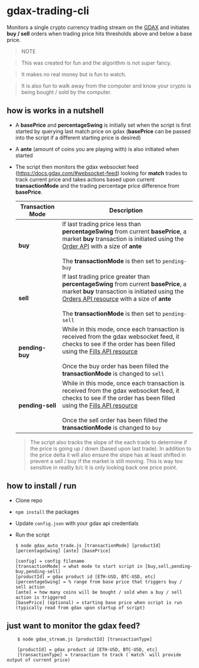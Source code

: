 # gdax-trading-cli

Monitors a single crypto currency trading stream on the [GDAX](https://www.gdax.com) and initiates **buy / sell** orders when trading price hits thresholds above and below a base price.

> NOTE

> This was created for fun and the algorithm is not super fancy.

> It makes no real money but is fun to watch.

> It is also fun to walk away from the computer and know your crypto is being bought / sold by the computer.

## how is works in a nutshell

- A **basePrice** and **percentageSwing** is initially set when the script is first started by querying last match price on gdax (**basePrice** can be passed into the script if a different starting price is desired)


- A **ante** (amount of coins you are playing with) is also initiated when started

- The script then monitors the gdax websocket feed (https://docs.gdax.com/#websocket-feed) looking for **match** trades to track current price and takes actions based upon current **transactionMode** and the trading percentage price difference from **basePrice**.  


	| Transaction Mode  | Description  |
	|---------------|----------------|
	| **buy**  |   If last trading price less than **percentageSwing** from current **basePrice**, a market **buy** transaction is initiated using the [Order API](https://docs.gdax.com/#orders) with a size of **ante**<br /><br />The **transactionMode**  is then set to `pending-buy`|
	| **sell**  |   If last trading price greater than **percentageSwing** from current **basePrice**, a market **buy** transaction is initiated using the [Orders API resource](https://docs.gdax.com/#orders) with a size of **ante**<br /><br />The **transactionMode** is then set to `pending-sell`   |
	| **pending-buy**    |   While in this mode, once each transaction is received from the gdax websocket feed, it checks to see if the order has been filled using the [Fills API resource](https://docs.gdax.com/#fills)<br /><br />Once the buy order has been filled the **transactionMode**	is changed to `sell` |
	| **pending-sell**    |   While in this mode, once each transaction is received from the gdax websocket feed, it checks to see if the order has been filled using the [Fills API resource](https://docs.gdax.com/#fills)<br /><br />Once the sell order has been filled the **transactionMode**	is changed to `buy`   |

	> The script also tracks the slope of the each trade to determine if the price is going up / down (based upon last trade).  In addition to the price delta it will also ensure the slope has at least shifted in prevent a sell / buy if the market is still moving.  This is way too sensitive in reality b/c it is only looking back one price point.

## how to install / run

- Clone repo

- `npm install` the packages

- Update `config.json` with your gdax api credentials

- Run the script

	```
	$ node gdax_auto_trade.js [transactionMode] [productId] [percentageSwing] [ante] [basePrice]
	```
	```
	[config] = config filename
	[transactionMode] = what mode to start script in [buy,sell,pending-buy,pending-sell]
	[productId] = gdax product id [ETH-USD, BTC-USD, etc]
	[percentageSwing] = % range from base price that triggers buy / sell action
	[ante] = how many coins will be bought / sold when a buy / sell action is triggered
	[basePrice] (optional) = starting base price when script is run (typically read from gdax upon startup of script)

## just want to monitor the gdax feed?

```
	$ node gdax_stream.js [productId] [transactionType]
```

```
	[productId] = gdax product id [ETH-USD, BTC-USD, etc]
	[transactionType] = transaction to track (`match` will provide output of current price)
```
